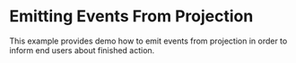 # Emitting Events From Projection

This example provides demo how to emit events from projection in order to inform end users 
about finished action.